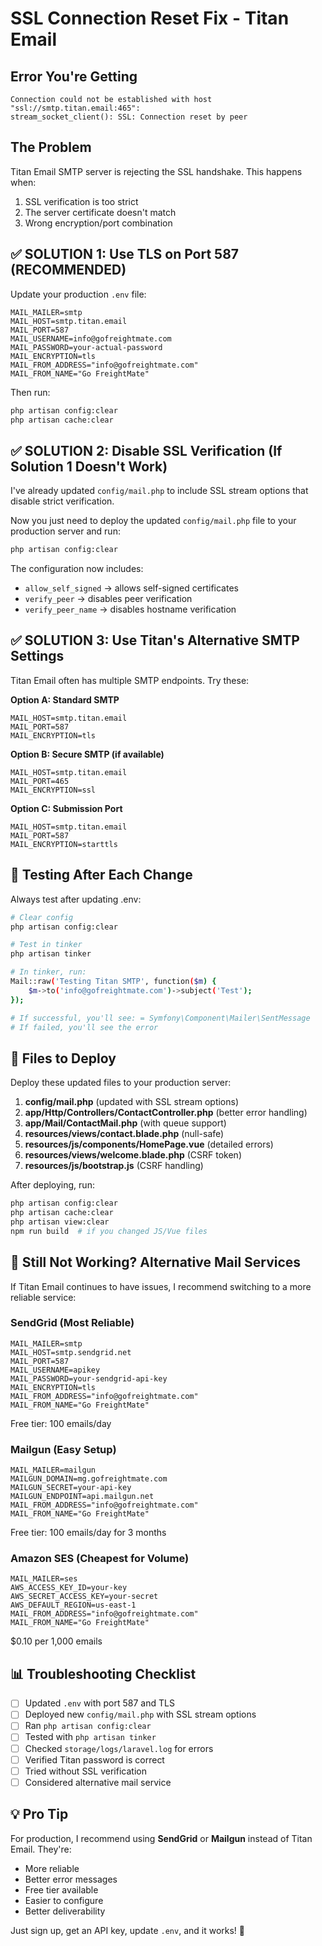 # SSL Connection Reset Fix - Titan Email

## Error You're Getting

```
Connection could not be established with host "ssl://smtp.titan.email:465":
stream_socket_client(): SSL: Connection reset by peer
```

## The Problem

Titan Email SMTP server is rejecting the SSL handshake. This happens when:

1. SSL verification is too strict
2. The server certificate doesn't match
3. Wrong encryption/port combination

## ✅ SOLUTION 1: Use TLS on Port 587 (RECOMMENDED)

Update your production `.env` file:

```env
MAIL_MAILER=smtp
MAIL_HOST=smtp.titan.email
MAIL_PORT=587
MAIL_USERNAME=info@gofreightmate.com
MAIL_PASSWORD=your-actual-password
MAIL_ENCRYPTION=tls
MAIL_FROM_ADDRESS="info@gofreightmate.com"
MAIL_FROM_NAME="Go FreightMate"
```

Then run:

```bash
php artisan config:clear
php artisan cache:clear
```

## ✅ SOLUTION 2: Disable SSL Verification (If Solution 1 Doesn't Work)

I've already updated `config/mail.php` to include SSL stream options that disable strict verification.

Now you just need to deploy the updated `config/mail.php` file to your production server and run:

```bash
php artisan config:clear
```

The configuration now includes:

-   `allow_self_signed` → allows self-signed certificates
-   `verify_peer` → disables peer verification
-   `verify_peer_name` → disables hostname verification

## ✅ SOLUTION 3: Use Titan's Alternative SMTP Settings

Titan Email often has multiple SMTP endpoints. Try these:

**Option A: Standard SMTP**

```env
MAIL_HOST=smtp.titan.email
MAIL_PORT=587
MAIL_ENCRYPTION=tls
```

**Option B: Secure SMTP (if available)**

```env
MAIL_HOST=smtp.titan.email
MAIL_PORT=465
MAIL_ENCRYPTION=ssl
```

**Option C: Submission Port**

```env
MAIL_HOST=smtp.titan.email
MAIL_PORT=587
MAIL_ENCRYPTION=starttls
```

## 🔧 Testing After Each Change

Always test after updating .env:

```bash
# Clear config
php artisan config:clear

# Test in tinker
php artisan tinker

# In tinker, run:
Mail::raw('Testing Titan SMTP', function($m) {
    $m->to('info@gofreightmate.com')->subject('Test');
});

# If successful, you'll see: = Symfony\Component\Mailer\SentMessage
# If failed, you'll see the error
```

## 🚀 Files to Deploy

Deploy these updated files to your production server:

1. **config/mail.php** (updated with SSL stream options)
2. **app/Http/Controllers/ContactController.php** (better error handling)
3. **app/Mail/ContactMail.php** (with queue support)
4. **resources/views/contact.blade.php** (null-safe)
5. **resources/js/components/HomePage.vue** (detailed errors)
6. **resources/views/welcome.blade.php** (CSRF token)
7. **resources/js/bootstrap.js** (CSRF handling)

After deploying, run:

```bash
php artisan config:clear
php artisan cache:clear
php artisan view:clear
npm run build  # if you changed JS/Vue files
```

## 🔄 Still Not Working? Alternative Mail Services

If Titan Email continues to have issues, I recommend switching to a more reliable service:

### SendGrid (Most Reliable)

```env
MAIL_MAILER=smtp
MAIL_HOST=smtp.sendgrid.net
MAIL_PORT=587
MAIL_USERNAME=apikey
MAIL_PASSWORD=your-sendgrid-api-key
MAIL_ENCRYPTION=tls
MAIL_FROM_ADDRESS="info@gofreightmate.com"
MAIL_FROM_NAME="Go FreightMate"
```

Free tier: 100 emails/day

### Mailgun (Easy Setup)

```env
MAIL_MAILER=mailgun
MAILGUN_DOMAIN=mg.gofreightmate.com
MAILGUN_SECRET=your-api-key
MAILGUN_ENDPOINT=api.mailgun.net
MAIL_FROM_ADDRESS="info@gofreightmate.com"
MAIL_FROM_NAME="Go FreightMate"
```

Free tier: 100 emails/day for 3 months

### Amazon SES (Cheapest for Volume)

```env
MAIL_MAILER=ses
AWS_ACCESS_KEY_ID=your-key
AWS_SECRET_ACCESS_KEY=your-secret
AWS_DEFAULT_REGION=us-east-1
MAIL_FROM_ADDRESS="info@gofreightmate.com"
MAIL_FROM_NAME="Go FreightMate"
```

$0.10 per 1,000 emails

## 📊 Troubleshooting Checklist

-   [ ] Updated `.env` with port 587 and TLS
-   [ ] Deployed new `config/mail.php` with SSL stream options
-   [ ] Ran `php artisan config:clear`
-   [ ] Tested with `php artisan tinker`
-   [ ] Checked `storage/logs/laravel.log` for errors
-   [ ] Verified Titan password is correct
-   [ ] Tried without SSL verification
-   [ ] Considered alternative mail service

## 💡 Pro Tip

For production, I recommend using **SendGrid** or **Mailgun** instead of Titan Email. They're:

-   More reliable
-   Better error messages
-   Free tier available
-   Easier to configure
-   Better deliverability

Just sign up, get an API key, update `.env`, and it works! 🎉
